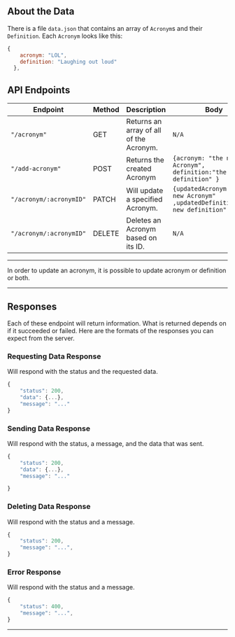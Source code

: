 ## About the Data

There is a file `data.json` that contains an array of `Acronym`s and their `Definition`. Each `Acronym` looks like this:

```js
{
    acronym: "LOL",
    definition: "Laughing out loud"
  },
```

## API Endpoints

| Endpoint                | Method | Description                             | Body                                                                           |
| ----------------------- | ------ | --------------------------------------- | ------------------------------------------------------------------------------ |
| `"/acronym"`            | GET    | Returns an array of all of the Acronym. | `N/A`                                                                          |
| `"/add-acronym"`        | POST   | Returns the created Acronym             | `{acronym: "the new Acronym", definition:"the Acronym definition" }`           |
| `"/acronym/:acronymID"` | PATCH  | Will update a specified Acronym.        | `{updatedAcronym: "the new Acronym" ,updatedDefinition:"the new definition" }` |
| `"/acronym/:acronymID"` | DELETE | Deletes an Acronym based on its ID.     | `N/A`                                                                          |

---

In order to update an acronym, it is possible to update acronym or definition or both.

---

## Responses

Each of these endpoint will return information. What is returned depends on if it succeeded or failed. Here are the formats of the responses you can expect from the server.

### Requesting Data Response

Will respond with the status and the requested data.

```js
{
    "status": 200,
    "data": {...},
    "message": "..."
}
```

### Sending Data Response

Will respond with the status, a message, and the data that was sent.

```js
{
    "status": 200,
    "data": {...},
    "message": "..."

}
```

### Deleting Data Response

Will respond with the status and a message.

```js
{
    "status": 200,
    "message": "...",
}
```

### Error Response

Will respond with the status and a message.

```js
{
    "status": 400,
    "message": "...",
}
```

---
